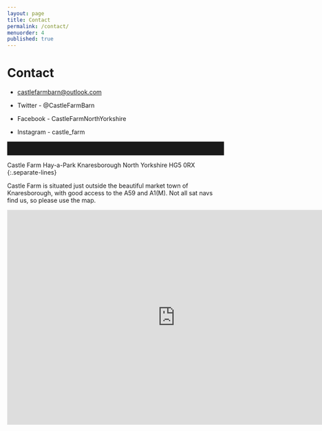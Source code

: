 ```yaml
---
layout: page
title: Contact
permalink: /contact/
menuorder: 4
published: true
---
```


# Contact

- <i class="fa fa-envelope"></i> [castlefarmbarn@outlook.com](mailto:castlefarmbarn@outlook.com)

- <i class="fa fa-twitter fa-lg"></i> Twitter - @CastleFarmBarn
- <i class="fa fa-facebook fa-lg"></i> Facebook - CastleFarmNorthYorkshire
- <i class="fa fa-instagram fa-lg"></i> Instagram - castle_farm

<hr style="border:0;height: 2rem;">

Castle Farm
Hay-a-Park
Knaresborough
North Yorkshire
HG5 0RX
{:.separate-lines}

Castle Farm is situated just outside the beautiful market town of Knaresborough, with good access to the A59 and A1(M). Not all sat navs find us, so please use the map.

<div class="google-maps">
<iframe src="https://www.google.com/maps/embed?pb=!1m18!1m12!1m3!1d9503.5503422206!2d-1.4199692165395852!3d54.017178847407074!2m3!1f0!2f0!3f0!3m2!1i1024!2i768!4f13.1!3m3!1m2!1s0x48794dbc2727a54f%3A0xfaf20b34e060c4b!2sHay-A-Park+Ln%2C+Knaresborough%2C+North+Yorkshire+HG5!5e0!3m2!1sen!2suk!4v1453757509391" width="780" height="500" frameborder="0" style="border:0" allowfullscreen></iframe>
